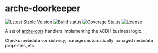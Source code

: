 # arche-doorkeeper

[![Latest Stable Version](https://poser.pugx.org/acdh-oeaw/arche-doorkeeper/v/stable)](https://packagist.org/packages/acdh-oeaw/arche-doorkeeper)
![Build status](https://github.com/acdh-oeaw/arche-doorkeeper/workflows/phpunit/badge.svg?branch=master)
[![Coverage Status](https://coveralls.io/repos/github/acdh-oeaw/arche-doorkeeper/badge.svg?branch=master)](https://coveralls.io/github/acdh-oeaw/arche-doorkeeper?branch=master)
[![License](https://poser.pugx.org/acdh-oeaw/arche-doorkeeper/license)](https://packagist.org/packages/acdh-oeaw/arche-doorkeeper)

A set of [arche-core](https://github.com/acdh-oeaw/arche-core) handlers implementing the ACDH business logic.

Checks metadata consistency, manages automatically managed metadata properties, etc.

